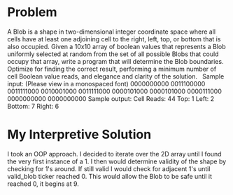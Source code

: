 # Problem
A Blob is a shape in two-dimensional integer coordinate space where all cells have at least one adjoining
cell to the right, left, top, or bottom that is also occupied. Given a 10x10 array of boolean values that
represents a Blob uniformly selected at random from the set of all possible Blobs that could occupy that
array, write a program that will determine the Blob boundaries. Optimize for finding the correct result,
performing a minimum number of cell Boolean value reads, and elegance and clarity of the solution.
 
Sample input: (Please view in a monospaced font)
0000000000
0011100000
0011111000
0010001000
0011111000
0000101000
0000101000
0000111000
0000000000
0000000000
Sample output:
Cell Reads: 44
Top: 1
Left: 2
Bottom: 7
Right: 6


# My Interpretive Solution
I took an OOP approach. I decided to iterate over the 2D array until I found the very first instance of a 1. I then would determine
validity of the shape by checking for 1's around. If still valid I would check for adjacent 1's until valid_blob ticker reached 0. This would allow the Blob to be safe until it reached 0, it begins at 9.

